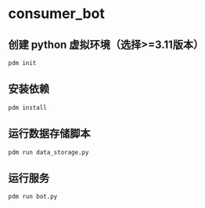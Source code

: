 # consumer_bot
## 创建 python 虚拟环境（选择>=3.11版本）
```shell
pdm init
```
## 安装依赖
```shell
pdm install
```

## 运行数据存储脚本
```shell
pdm run data_storage.py
```

## 运行服务
```shell
pdm run bot.py
```

